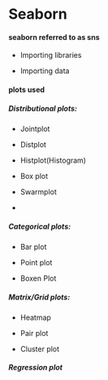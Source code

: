 # Seaborn


#### seaborn referred to as sns

- Importing libraries

- Importing data

#### plots used

##### Distributional plots:

- Jointplot

- Distplot

- Histplot(Histogram)

- Box plot
  
- Swarmplot

- 

##### Categorical plots:
- Bar plot

- Point plot

- Boxen Plot

##### Matrix/Grid plots:
- Heatmap

- Pair plot

- Cluster plot

##### Regression plot
